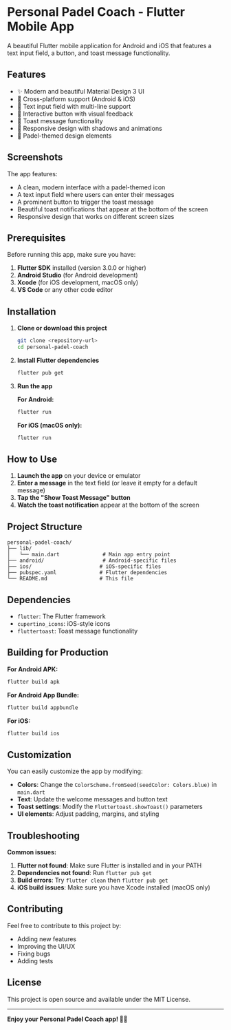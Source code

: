 # Personal Padel Coach - Flutter Mobile App

A beautiful Flutter mobile application for Android and iOS that features a text input field, a button, and toast message functionality.

## Features

- ✨ Modern and beautiful Material Design 3 UI
- 📱 Cross-platform support (Android & iOS)
- 📝 Text input field with multi-line support
- 🔘 Interactive button with visual feedback
- 🍞 Toast message functionality
- 🎨 Responsive design with shadows and animations
- 🎾 Padel-themed design elements

## Screenshots

The app features:
- A clean, modern interface with a padel-themed icon
- A text input field where users can enter their messages
- A prominent button to trigger the toast message
- Beautiful toast notifications that appear at the bottom of the screen
- Responsive design that works on different screen sizes

## Prerequisites

Before running this app, make sure you have:

1. **Flutter SDK** installed (version 3.0.0 or higher)
2. **Android Studio** (for Android development)
3. **Xcode** (for iOS development, macOS only)
4. **VS Code** or any other code editor

## Installation

1. **Clone or download this project**
   ```bash
   git clone <repository-url>
   cd personal-padel-coach
   ```

2. **Install Flutter dependencies**
   ```bash
   flutter pub get
   ```

3. **Run the app**

   **For Android:**
   ```bash
   flutter run
   ```
   
   **For iOS (macOS only):**
   ```bash
   flutter run
   ```

## How to Use

1. **Launch the app** on your device or emulator
2. **Enter a message** in the text field (or leave it empty for a default message)
3. **Tap the "Show Toast Message" button**
4. **Watch the toast notification** appear at the bottom of the screen

## Project Structure

```
personal-padel-coach/
├── lib/
│   └── main.dart              # Main app entry point
├── android/                   # Android-specific files
├── ios/                      # iOS-specific files
├── pubspec.yaml              # Flutter dependencies
└── README.md                 # This file
```

## Dependencies

- `flutter`: The Flutter framework
- `cupertino_icons`: iOS-style icons
- `fluttertoast`: Toast message functionality

## Building for Production

**For Android APK:**
```bash
flutter build apk
```

**For Android App Bundle:**
```bash
flutter build appbundle
```

**For iOS:**
```bash
flutter build ios
```

## Customization

You can easily customize the app by modifying:

- **Colors**: Change the `ColorScheme.fromSeed(seedColor: Colors.blue)` in `main.dart`
- **Text**: Update the welcome messages and button text
- **Toast settings**: Modify the `Fluttertoast.showToast()` parameters
- **UI elements**: Adjust padding, margins, and styling

## Troubleshooting

**Common issues:**

1. **Flutter not found**: Make sure Flutter is installed and in your PATH
2. **Dependencies not found**: Run `flutter pub get`
3. **Build errors**: Try `flutter clean` then `flutter pub get`
4. **iOS build issues**: Make sure you have Xcode installed (macOS only)

## Contributing

Feel free to contribute to this project by:
- Adding new features
- Improving the UI/UX
- Fixing bugs
- Adding tests

## License

This project is open source and available under the MIT License.

---

**Enjoy your Personal Padel Coach app! 🎾📱** 